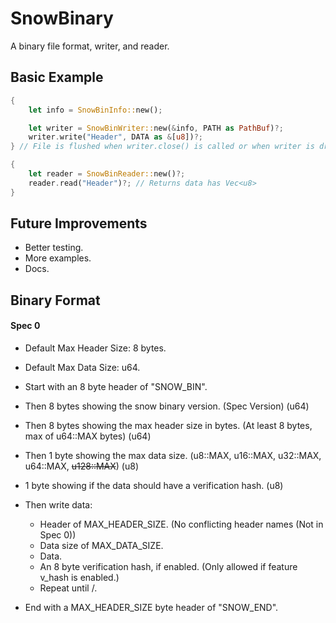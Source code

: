 # SnowBinary

A binary file format, writer, and reader.

## Basic Example

```rust
{
    let info = SnowBinInfo::new();    

    let writer = SnowBinWriter::new(&info, PATH as PathBuf)?;
    writer.write("Header", DATA as &[u8])?;
} // File is flushed when writer.close() is called or when writer is dropped.

{
    let reader = SnowBinReader::new()?;
    reader.read("Header")?; // Returns data has Vec<u8>
}
```

## Future Improvements

- Better testing.
- More examples.
- Docs.

## Binary Format

#### Spec 0

- Default Max Header Size: 8 bytes.
- Default Max Data Size: u64.


- Start with an 8 byte header of "SNOW_BIN".
- Then 8 bytes showing the snow binary version. (Spec Version) (u64)
- Then 8 bytes showing the max header size in bytes. (At least 8 bytes, max of u64::MAX bytes) (u64)
- Then 1 byte showing the max data size.  (u8::MAX, u16::MAX, u32::MAX, u64::MAX, ~~u128::MAX~~) (u8)
- 1 byte showing if the data should have a verification hash. (u8)
- Then write data:
  - Header of MAX_HEADER_SIZE. (No conflicting header names (Not in Spec 0))
  - Data size of MAX_DATA_SIZE.
  - Data.
  - An 8 byte verification hash, if enabled. (Only allowed if feature v_hash is enabled.)
  - Repeat until \/.
- End with a MAX_HEADER_SIZE byte header of "SNOW_END".
